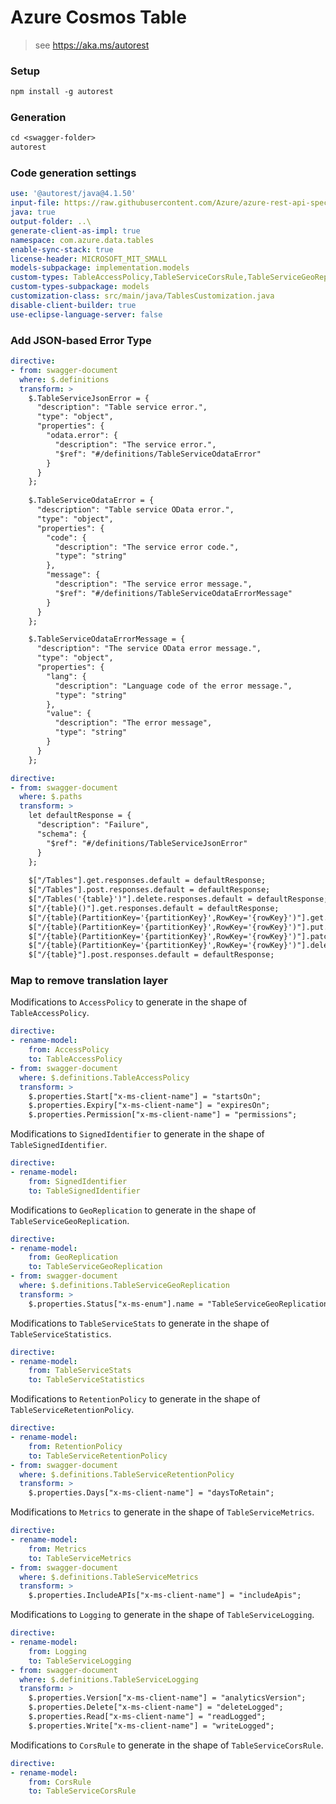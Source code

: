 # Azure Cosmos Table

> see https://aka.ms/autorest

### Setup

```ps
npm install -g autorest
```

### Generation

```ps
cd <swagger-folder>
autorest
```

### Code generation settings

```yaml
use: '@autorest/java@4.1.50'
input-file: https://raw.githubusercontent.com/Azure/azure-rest-api-specs/58767be9a357c436ee99706edda49e9c4a8a4e05/specification/cosmos-db/data-plane/Microsoft.Tables/preview/2019-02-02/table.json
java: true
output-folder: ..\
generate-client-as-impl: true
namespace: com.azure.data.tables
enable-sync-stack: true
license-header: MICROSOFT_MIT_SMALL
models-subpackage: implementation.models
custom-types: TableAccessPolicy,TableServiceCorsRule,TableServiceGeoReplication,TableServiceGeoReplicationStatus,TableServiceLogging,TableServiceMetrics,TableServiceProperties,TableServiceRetentionPolicy,TableServiceStatistics,TableSignedIdentifier
custom-types-subpackage: models
customization-class: src/main/java/TablesCustomization.java
disable-client-builder: true
use-eclipse-language-server: false
```

### Add JSON-based Error Type

```yaml
directive:
- from: swagger-document
  where: $.definitions
  transform: >
    $.TableServiceJsonError = {
      "description": "Table service error.",
      "type": "object",
      "properties": {
        "odata.error": {
          "description": "The service error.",
          "$ref": "#/definitions/TableServiceOdataError"
        }
      }
    };
    
    $.TableServiceOdataError = {
      "description": "Table service OData error.",
      "type": "object",
      "properties": {
        "code": {
          "description": "The service error code.",
          "type": "string"
        },
        "message": {
          "description": "The service error message.",
          "$ref": "#/definitions/TableServiceOdataErrorMessage"
        }
      }
    };

    $.TableServiceOdataErrorMessage = {
      "description": "The service OData error message.",
      "type": "object",
      "properties": {
        "lang": {
          "description": "Language code of the error message.",
          "type": "string"
        },
        "value": {
          "description": "The error message",
          "type": "string"
        }
      }
    };
```

```yaml
directive:
- from: swagger-document
  where: $.paths
  transform: >
    let defaultResponse = {
      "description": "Failure",
      "schema": {
        "$ref": "#/definitions/TableServiceJsonError"
      }
    };
    
    $["/Tables"].get.responses.default = defaultResponse;
    $["/Tables"].post.responses.default = defaultResponse;
    $["/Tables('{table}')"].delete.responses.default = defaultResponse;
    $["/{table}()"].get.responses.default = defaultResponse;
    $["/{table}(PartitionKey='{partitionKey}',RowKey='{rowKey}')"].get.responses.default = defaultResponse;
    $["/{table}(PartitionKey='{partitionKey}',RowKey='{rowKey}')"].put.responses.default = defaultResponse;
    $["/{table}(PartitionKey='{partitionKey}',RowKey='{rowKey}')"].patch.responses.default = defaultResponse;
    $["/{table}(PartitionKey='{partitionKey}',RowKey='{rowKey}')"].delete.responses.default = defaultResponse;
    $["/{table}"].post.responses.default = defaultResponse;
```

### Map to remove translation layer

Modifications to `AccessPolicy` to generate in the shape of `TableAccessPolicy`.

```yaml
directive:
- rename-model:
    from: AccessPolicy
    to: TableAccessPolicy
- from: swagger-document
  where: $.definitions.TableAccessPolicy
  transform: >
    $.properties.Start["x-ms-client-name"] = "startsOn";
    $.properties.Expiry["x-ms-client-name"] = "expiresOn";
    $.properties.Permission["x-ms-client-name"] = "permissions";
```

Modifications to `SignedIdentifier` to generate in the shape of `TableSignedIdentifier`.

```yaml
directive:
- rename-model:
    from: SignedIdentifier
    to: TableSignedIdentifier
```

Modifications to `GeoReplication` to generate in the shape of `TableServiceGeoReplication`.

```yaml
directive:
- rename-model:
    from: GeoReplication
    to: TableServiceGeoReplication
- from: swagger-document
  where: $.definitions.TableServiceGeoReplication
  transform: >
    $.properties.Status["x-ms-enum"].name = "TableServiceGeoReplicationStatus";
```

Modifications to `TableServiceStats` to generate in the shape of `TableServiceStatistics`.

```yaml
directive:
- rename-model:
    from: TableServiceStats
    to: TableServiceStatistics
```

Modifications to `RetentionPolicy` to generate in the shape of `TableServiceRetentionPolicy`.

```yaml
directive:
- rename-model:
    from: RetentionPolicy
    to: TableServiceRetentionPolicy
- from: swagger-document
  where: $.definitions.TableServiceRetentionPolicy
  transform: >
    $.properties.Days["x-ms-client-name"] = "daysToRetain";
```

Modifications to `Metrics` to generate in the shape of `TableServiceMetrics`.

```yaml
directive:
- rename-model:
    from: Metrics
    to: TableServiceMetrics
- from: swagger-document
  where: $.definitions.TableServiceMetrics
  transform: >
    $.properties.IncludeAPIs["x-ms-client-name"] = "includeApis";
```

Modifications to `Logging` to generate in the shape of `TableServiceLogging`.

```yaml
directive:
- rename-model:
    from: Logging
    to: TableServiceLogging
- from: swagger-document
  where: $.definitions.TableServiceLogging
  transform: >
    $.properties.Version["x-ms-client-name"] = "analyticsVersion";
    $.properties.Delete["x-ms-client-name"] = "deleteLogged";
    $.properties.Read["x-ms-client-name"] = "readLogged";
    $.properties.Write["x-ms-client-name"] = "writeLogged";
```

Modifications to `CorsRule` to generate in the shape of `TableServiceCorsRule`.

```yaml
directive:
- rename-model:
    from: CorsRule
    to: TableServiceCorsRule
```
